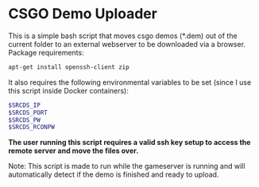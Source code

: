 # CSGO Demo Uploader
This is a simple bash script that moves csgo demos (*.dem) out of the current folder to an external webserver to be downloaded via a browser. Package requirements:
```bash
apt-get install openssh-client zip
```

It also requires the following environmental variables to be set (since I use this script inside Docker containers):
```bash
$SRCDS_IP
$SRCDS_PORT
$SRCDS_PW
$SRCDS_RCONPW
```
**The user running this script requires a valid ssh key setup to access the remote server and move the files over.**

Note: This script is made to run while the gameserver is running and will automatically detect if the demo is finished and ready to upload.
